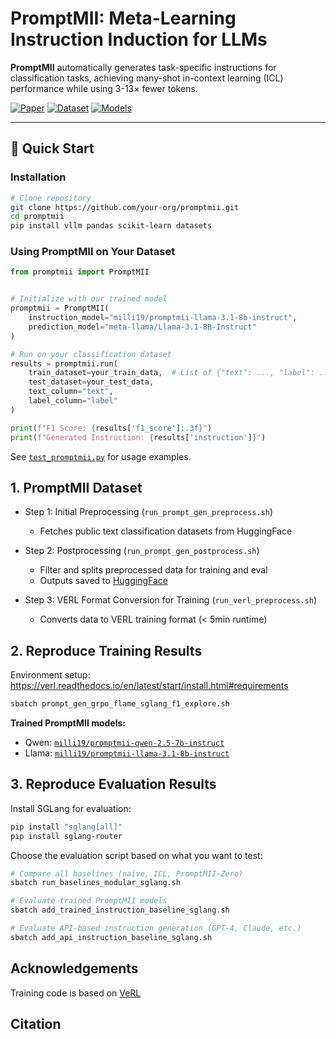 # PromptMII: Meta-Learning Instruction Induction for LLMs

**PromptMII** automatically generates task-specific instructions for classification tasks, achieving many-shot in-context learning (ICL) performance while using 3-13× fewer tokens.

[![Paper](https://img.shields.io/badge/Paper-ArXiv-blue)](https://openreview.net/)
[![Dataset](https://img.shields.io/badge/🤗%20Dataset-PromptMII-yellow)](https://huggingface.co/datasets/milli19/promptmii-dataset)
[![Models](https://img.shields.io/badge/🤗%20Models-PromptMII-yellow)](https://huggingface.co/milli19)

---

## 🚀 Quick Start

### Installation

```bash
# Clone repository
git clone https://github.com/your-org/promptmii.git
cd promptmii
pip install vllm pandas scikit-learn datasets
```

### Using PromptMII on Your Dataset

```python
from promptmii import PromptMII


# Initialize with our trained model
promptmii = PromptMII(
    instruction_model="milli19/promptmii-llama-3.1-8b-instruct",
    prediction_model="meta-llama/Llama-3.1-8B-Instruct"
)

# Run on your classification dataset
results = promptmii.run(
    train_dataset=your_train_data,  # List of {"text": ..., "label": ...} or HF dataset
    test_dataset=your_test_data,
    text_column="text",
    label_column="label"
)

print(f"F1 Score: {results['f1_score']:.3f}")
print(f"Generated Instruction: {results['instruction']}")
```

See [`test_promptmii.py`](./test_promptmii.py) for usage examples.


## 1. **PromptMII Dataset**

- Step 1: Initial Preprocessing (`run_prompt_gen_preprocess.sh`)
  -  Fetches public text classification datasets from HuggingFace

- Step 2: Postprocessing (`run_prompt_gen_postprocess.sh`)
  - Filter and splits preprocessed data for training and eval
  - Outputs saved to [HuggingFace](https://huggingface.co/datasets/milli19/promptmii-dataset)

- Step 3: VERL Format Conversion for Training (`run_verl_preprocess.sh`)
  - Converts data to VERL training format (< 5min runtime)


## 2. **Reproduce Training Results**

Environment setup: https://verl.readthedocs.io/en/latest/start/install.html#requirements

```bash
sbatch prompt_gen_grpo_flame_sglang_f1_explore.sh
```

**Trained PromptMII models:**
- Qwen: [`milli19/promptmii-qwen-2.5-7b-instruct`](https://huggingface.co/milli19/promptmii-qwen-2.5-7b-instruct)
- Llama: [`milli19/promptmii-llama-3.1-8b-instruct`](https://huggingface.co/milli19/promptmii-llama-3.1-8b-instruct)

## 3. **Reproduce Evaluation Results**

Install SGLang for evaluation:

```bash
pip install "sglang[all]"
pip install sglang-router
```

Choose the evaluation script based on what you want to test:

```bash
# Compare all baselines (naive, ICL, PromptMII-Zero)
sbatch run_baselines_modular_sglang.sh

# Evaluate trained PromptMII models
sbatch add_trained_instruction_baseline_sglang.sh

# Evaluate API-based instruction generation (GPT-4, Claude, etc.)
sbatch add_api_instruction_baseline_sglang.sh
```

## Acknowledgements

Training code is based on [VeRL](https://github.com/volcengine/verl)

## Citation